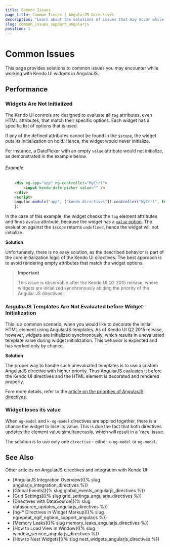 ```yaml
---
title: Common Issues
page_title: Common Issues | AngularJS Directives
description: "Learn about the solutions of issues that may occur while working with Kendo UI controls in AngularJS."
slug: common_issues_support_angularjs
position: 1
---
```


# Common Issues

This page provides solutions to common issues you may encounter while working with Kendo UI widgets in AngularJS.

## Performance

### Widgets Are Not Initialized

The Kendo UI controls are designed to evaluate all `tag` attributes, even HTML attributes, that match their specific options. Each widget has a specific list of options that is used.

If any of the defined attributes cannot be found in the `$scope`, the widget puts its initialization on hold. Hence, the widget would never initialize.

For instance, a DatePicker with an empty `value` attribute would not initialize, as demonstrated in the example below.

###### Example

```html
    <div ng-app="app" ng-controller="MyCtrl">
        <input kendo-date-picker value="" />
    </div>
    <script>
    angular.module("app", ["kendo.directives"]).controller("MyCtrl", function($scope) {
    });
```

In the case of this example, the widget checks the `tag` element attributes and finds a`value` attribute, because the widget has a [`value` option](/api/javascript/ui/datepicker#configuration-value). The evaluation against the `$scope` returns `undefined`, hence the widget will not initialize.

**Solution**

Unfortunately, there is no easy solution, as the described behavior is part of the core initialization logic of the Kendo UI directives. The best approach is to avoid rendering empty attributes that match the widget options.

> **Important**
>
> This issue is observable after the Kendo UI Q2 2015 release, where widgets are initialized synchronously abiding the priority of the Angular JS directives.

### AngularJS Templates Are Not Evaluated before Widget Initialization

This is a common scenario, when you would like to decorate the initial HTML element using AngularJS templates. As of Kendo UI Q2 2015 release, however, widgets are initialized synchronously, which results in unevaluated template value during widget initialization. This behavior is expected and has worked only by chance.

**Solution**

The proper way to handle such unevaluated templates is to use a custom AngularJS directive with higher priority. Thus AngularJS evaluates it before the Kendo UI directives and the HTML element is decorated and rendered properly.

Fore more details, refer to the [article on the priorities of AngularJS directives](https://docs.angularjs.org/api/ng/service/$compile).

### Widget loses its value

When `ng-model` and `k-ng-model` directives are applied together, there is a chance the widget to lose its value. This is due the fact that both directives updates the element value simultaneously, which will result in a 'race' issue.

The solution is to use only one `directive` - either `k-ng-model` or `ng-model`.

## See Also

Other articles on AngularJS directives and integration with Kendo UI:

* [AngularJS Integration Overview]({% slug angularjs_integration_directives %})
* [Global Events]({% slug global_events_angularjs_directives %})
* [Grid Settings]({% slug grid_settings_angularjs_directives %})
* [Directives with DataSource]({% slug datasource_updates_angularjs_directives %})
* [ng-* Directives in Widget Markup]({% slug ngrepeat_ngif_ngbind_support_angularjs %})
* [Memory Leaks]({% slug memory_leaks_angularjs_directives %})
* [How to Load View in Window]({% slug window_service_angularjs_directives %})
* [How to Nest Widgets]({% slug nest_widgets_angularjs_directives %})
